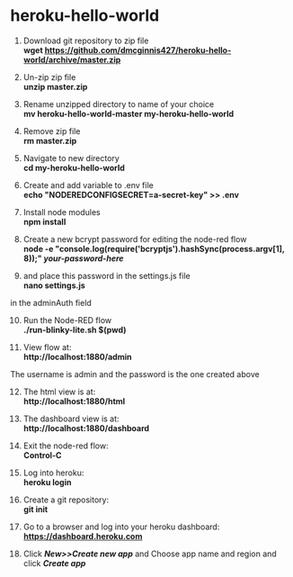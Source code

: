 # heroku-hello-world

1) Download git repository to zip file<br>
**wget https://github.com/dmcginnis427/heroku-hello-world/archive/master.zip**

2) Un-zip zip file<br>
**unzip master.zip**

3) Rename unzipped directory to name of your choice<br>
**mv heroku-hello-world-master my-heroku-hello-world**

4) Remove zip file<br>
**rm master.zip**

5) Navigate to new directory<br>
**cd my-heroku-hello-world**

6) Create and add variable to .env file<br>
**echo "NODEREDCONFIGSECRET=a-secret-key" >> .env**

7) Install node modules<br>
**npm install**

8) Create a new bcrypt password for editing the node-red flow<br>
**node -e "console.log(require('bcryptjs').hashSync(process.argv[1], 8));" *your-password-here***

9) and place this password in the settings.js file<br>
**nano settings.js**

in the adminAuth field<br>

10) Run the Node-RED flow<br>
**./run-blinky-lite.sh $(pwd)**

11) View flow at:<br>
**http://localhost:1880/admin**

The username is admin and the password is the one created above<br>

12) The html view is at:<br>
**http://localhost:1880/html**

13) The dashboard view is at:<br>
**http://localhost:1880/dashboard**

14) Exit the node-red flow:<br>
**Control-C**

15) Log into heroku:<br>
**heroku login**

16) Create a git repository:<br>
**git init**

17) Go to a browser and log into your heroku dashboard:<br>
**https://dashboard.heroku.com**

18) Click ***New>>Create new app*** and Choose app name and region and click ***Create app***






